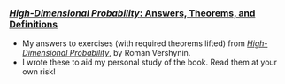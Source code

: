 ### [_High-Dimensional Probability_: Answers, Theorems, and Definitions](hdp.pdf)
- My answers to exercises (with required theorems lifted) from [_High-Dimensional Probability_](https://www.math.uci.edu/~rvershyn/papers/HDP-book/HDP-book.html), by Roman Vershynin.
- I wrote these to aid my personal study of the book. Read them at your own risk!
